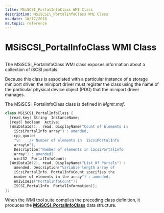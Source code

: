 ```yaml
---
title: MSiSCSI_PortalInfoClass WMI Class
description: MSiSCSI\_PortalInfoClass WMI Class
ms.date: 10/17/2018
ms.topic: reference
---
```


# MSiSCSI\_PortalInfoClass WMI Class


## <span id="ddk_msiscsi_portalinfoclass_wmi_class_kr"></span><span id="DDK_MSISCSI_PORTALINFOCLASS_WMI_CLASS_KR"></span>


The MSiSCSI\_PortalInfoClass WMI class exposes information about a collection of iSCSI portals.

Because this class is associated with a particular instance of a storage miniport driver, the miniport driver must register the class using the name of the particular physical device object (PDO) that the miniport driver manages.

The MSiSCSI\_PortalInfoClass class is defined in *Mgmt.mof*.

```cpp
class MSiSCSI_PortalInfoClass {
  [read,key] String  InstanceName;
  [read] boolean  Active;
  [WmiDataId(1), read, DisplayName("Count of Elements in
    iScsiPortalInfo array") : amended,
    cpp_quote(
    "\n    // Number of elements in  iScsiPortalInfo
    array\n"),
    Description("Number of elements in iScsiPortalInfo
    array") : amended] 
    uint32  PortalInfoCount;
  [WmiDataId(2), read, DisplayName("List Of Portals") :
    amended, Description("Variable length array of
    iScsiPortalInfo. PortalInfoCount specifies the 
    number of elements in the array") : amended,
    WmiSizeIs("PortalInfoCount")] 
    ISCSI_PortalInfo  PortalInformation[];
};
```

When the WMI tool suite compiles the preceding class definition, it produces the [**MSiSCSI\_PortalInfoClass**](/windows-hardware/drivers/ddi/iscsimgt/ns-iscsimgt-_msiscsi_portalinfoclass) data structure.

 

